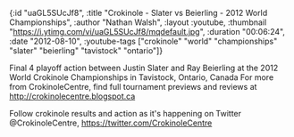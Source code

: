 {:id "uaGL5SUcJf8",
 :title "Crokinole - Slater vs Beierling - 2012 World Championships",
 :author "Nathan Walsh",
 :layout :youtube,
 :thumbnail "https://i.ytimg.com/vi/uaGL5SUcJf8/mqdefault.jpg",
 :duration "00:06:24",
 :date "2012-08-10",
 :youtube-tags
 ["crokinole"
  "world"
  "championships"
  "slater"
  "beierling"
  "tavistock"
  "ontario"]}


Final 4 playoff action between Justin Slater and Ray Beierling at the 2012 World Crokinole Championships in Tavistock, Ontario, Canada For more from CrokinoleCentre, find full tournament previews and reviews at http://crokinolecentre.blogspot.ca

Follow crokinole results and action as it's happening on Twitter @CrokinoleCentre, https://twitter.com/CrokinoleCentre
